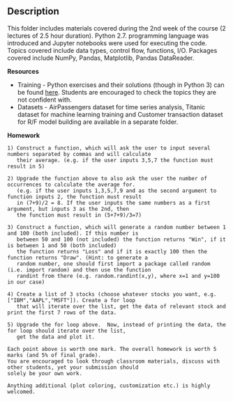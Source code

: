## Description
This folder includes materials covered during the 2nd week of the course (2 lectures of 2.5 hour duration). Python 2.7. programming language was introduced and Jupyter notebooks were used for executing the code. Topics covered include data types, control flow, functions, I/O. Packages covered include NumPy, Pandas, Matplotlib, Pandas DataReader.

**Resources**
- Training - Python exercises and their solutions (though in Python 3) can be found [here](http://www.w3resource.com/python-exercises/). Students are encouraged to check the topics they are not confident with.
- Datasets - AirPassengers dataset for time series analysis, Titanic dataset for machine learning training and Customer transaction dataset for R/F model building are available in a separate folder.

**Homework**
```
1) Construct a function, which will ask the user to input several numbers separated by commas and will calculate
   their average. (e.g. if the user inputs 3,5,7 the function must result in 5)

2) Upgrade the function above to also ask the user the number of occurrences to calculate the average for.
   (e.g. if the user inputs 1,3,5,7,9 and as the second argument to function inputs 2, the function must result
   in (7+9)/2 = 8. If the user inputs the same numbers as a first argument, but inputs 3 as the 2nd, then
   the function must result in (5+7+9)/3=7)

3) Construct a function, which will generate a random number between 1 and 100 (both included). If this number is
   between 50 and 100 (not included) the function returns "Win", if it is between 1 and 50 (both included)
   the function returns "Loss" and if it is exactly 100 then the function returns "Draw". (Hint: to generate a
   random number, one should first import a package called random (i.e. import random) and then use the function
   randint from there (e.g. random.randint(x,y), where x=1 and y=100 in our case)

4) Create a list of 3 stocks (choose whatever stocks you want, e.g. ["IBM","AAPL","MSFT"]). Create a for loop
   that will iterate over the list, get the data of relevant stock and print the first 7 rows of the data.

5) Upgrade the for loop above.  Now, instead of printing the data, the for loop should iterate over the list,
   get the data and plot it.

Each point above is worth one mark. The overall homework is worth 5 marks (and 5% of final grade).
You are encouraged to look through classroom materials, discuss with other students, yet your submission should
solely be your own work.

Anything additional (plot coloring, customization etc.) is highly welcomed.
```

